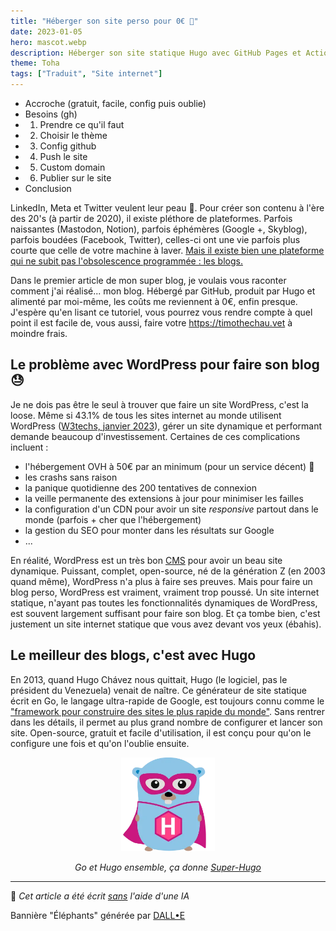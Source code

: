 ```yaml
---
title: "Héberger son site perso pour 0€ 💸"
date: 2023-01-05
hero: mascot.webp
description: Héberger son site statique Hugo avec GitHub Pages et Actions pour pas un rond
theme: Toha
tags: ["Traduit", "Site internet"]
---
```


- Accroche (gratuit, facile, config puis oublie)
- Besoins (gh)
- 1) Prendre ce qu'il faut
- 2) Choisir le thème
- 3) Config github
- 4) Push le site
- 5) Custom domain
- 6) Publier sur le site
- Conclusion

LinkedIn, Meta et Twitter veulent leur peau 👀. Pour créer son contenu à l'ère des 20's (à partir de 2020), il existe pléthore de plateformes. Parfois naissantes (Mastodon, Notion), parfois éphémères (Google +, Skyblog), parfois boudées (Facebook, Twitter), celles-ci ont une vie parfois plus courte que celle de votre machine à laver. <u>Mais il existe bien une plateforme qui ne subit pas l'obsolescence programmée : les blogs.</u>

Dans le premier article de mon super blog, je voulais vous raconter comment j'ai réalisé... mon blog. Hébergé par GitHub, produit par Hugo et alimenté par moi-même, les coûts me reviennent à 0€, enfin presque. J'espère qu'en lisant ce tutoriel, vous pourrez vous rendre compte à quel point il est facile de, vous aussi, faire votre https://timothechau.vet à moindre frais.

## Le problème avec WordPress pour faire son blog 😓

Je ne dois pas être le seul à trouver que faire un site WordPress, c'est la loose. Même si 43.1% de tous les sites internet au monde utilisent WordPress ([W3techs, janvier 2023](https://w3techs.com/technologies/details/cm-wordpress)), gérer un site dynamique et performant demande beaucoup d'investissement. Certaines de ces complications incluent :
- l'hébergement OVH à 50€ par an minimum (pour un service décent) 💸
- les crashs sans raison
- la panique quotidienne des 200 tentatives de connexion
- la veille permanente des extensions à jour pour minimiser les failles
- la configuration d'un CDN pour avoir un site *responsive* partout dans le monde (parfois + cher que l'hébergement)
- la gestion du SEO pour monter dans les résultats sur Google
- ...

En réalité, WordPress est un très bon [CMS](https://fr.wikipedia.org/wiki/Syst%C3%A8me_de_gestion_de_contenu) pour avoir un beau site dynamique. Puissant, complet, open-source, né de la génération Z (en 2003 quand même), WordPress n'a plus à faire ses preuves. Mais pour faire un blog perso, WordPress est vraiment, vraiment trop poussé. Un site internet statique, n'ayant pas toutes les fonctionnalités dynamiques de WordPress, est souvent largement suffisant pour faire son blog. Et ça tombe bien, c'est justement un site internet statique que vous avez devant vos yeux (ébahis).

## Le meilleur des blogs, c'est avec Hugo

En 2013, quand Hugo Chávez nous quittait, Hugo (le logiciel, pas le président du Venezuela) venait de naître. Ce générateur de site statique écrit en Go, le langage ultra-rapide de Google, est toujours connu comme le ["framework pour construire des sites le plus rapide du monde"](https://gohugo.io/). Sans rentrer dans les détails, il permet au plus grand nombre de configurer et lancer son site. Open-source, gratuit et facile d'utilisation, il est conçu pour qu'on le configure une fois et qu'on l'oublie ensuite.

<p align="center">
  <img src="hugo-mascotte.webp" alt="Mascotte de Hugo" width="150"/>
  <p style="text-align: center;"><i>Go et Hugo ensemble, ça donne <a href="https://gohugo.io">Super-Hugo</a></i></p>
</p>

---

🤖 *Cet article a été écrit <u>sans</u> l'aide d'une IA*

Bannière "Éléphants" générée par [DALL•E](https://labs.openai.com)